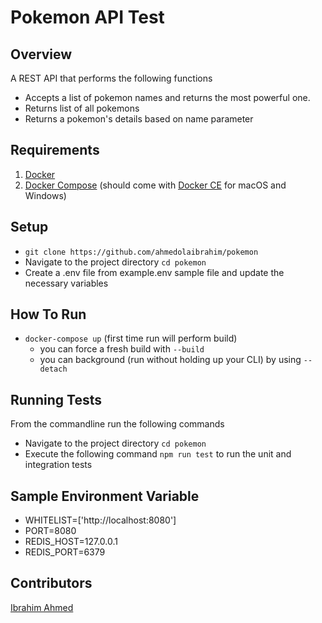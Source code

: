 # Pokemon API Test
## Overview
A REST API that performs the following functions
 - Accepts a list of pokemon names and returns the most powerful one. 
 - Returns list of all pokemons
 - Returns a pokemon's details based on name parameter 

## Requirements
1. [Docker](https://www.docker.com/products/docker)
2. [Docker Compose](https://docs.docker.com/compose/install/) (should come with [Docker CE](https://store.docker.com/search?offering=community&type=edition) for macOS and Windows)

## Setup
- `git clone https://github.com/ahmedolaibrahim/pokemon`
- Navigate to the project directory `cd pokemon`
- Create a .env file from example.env sample file and update the necessary variables

## How To Run
- `docker-compose up` (first time run will perform build)
    - you can force a fresh build with `--build`
    - you can background (run without holding up your CLI) by using `--detach`
 
## Running Tests
From the commandline run the following commands
  - Navigate to the project directory  `cd pokemon`
  - Execute the following command `npm run test` to run the unit and integration tests

## Sample Environment Variable
 -  WHITELIST=['http://localhost:8080']
 -  PORT=8080
 -  REDIS_HOST=127.0.0.1
 -  REDIS_PORT=6379

 ## Contributors

 [Ibrahim Ahmed](https://github.com/ahmedolaibrahim)